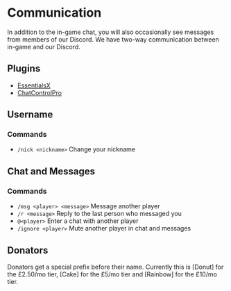 # Communication

In addition to the in-game chat, you will also occasionally see messages from members of our Discord. We have two-way communication between in-game and our Discord. 

## Plugins

* [EssentialsX](https://www.spigotmc.org/resources/essentialsx.9089/)
* [ChatControlPro](https://www.spigotmc.org/resources/%E2%99%A3-chatcontrol-pro%E2%84%A2-format-and-filter-your-chat-1-7-10-1-15-2.10258/)

## Username

### Commands
* `/nick <nickname>` Change your nickname

## Chat and Messages

### Commands
* `/msg <player> <message>` Message another player
* `/r <message>` Reply to the last person who messaged you
* `@<player>` Enter a chat with another player
* `/ignore <player>` Mute another player in chat and messages

## Donators

Donators get a special prefix before their name. Currently this is [Donut] for the £2.50/mo tier, [Cake] for the £5/mo tier and [Rainbow] for the £10/mo tier.
